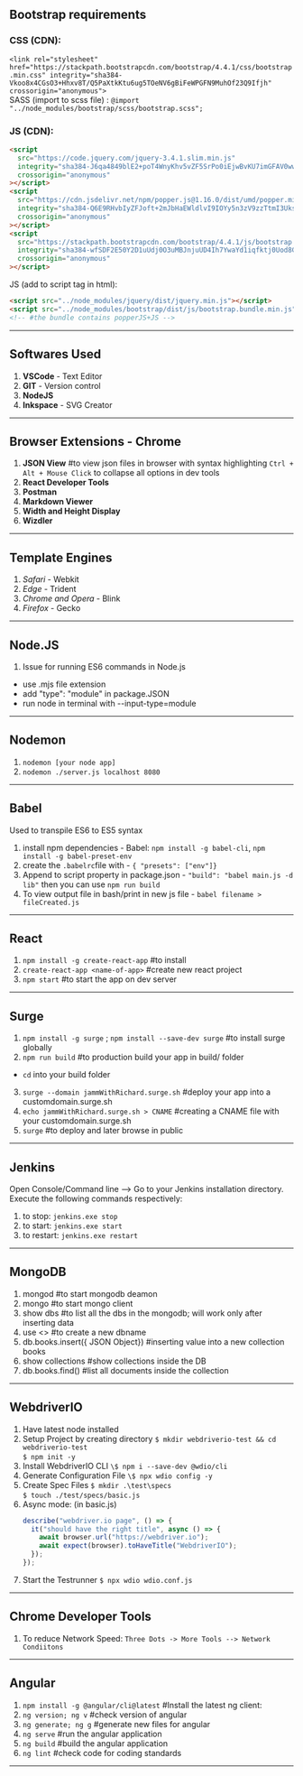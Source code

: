 ## Bootstrap requirements

### CSS (CDN):

`<link rel="stylesheet" href="https://stackpath.bootstrapcdn.com/bootstrap/4.4.1/css/bootstrap.min.css" integrity="sha384-Vkoo8x4CGsO3+Hhxv8T/Q5PaXtkKtu6ug5TOeNV6gBiFeWPGFN9MuhOf23Q9Ifjh" crossorigin="anonymous">`  
SASS (import to scss file) : `@import "../node_modules/bootstrap/scss/bootstrap.scss";`

### JS (CDN):

```html
<script
  src="https://code.jquery.com/jquery-3.4.1.slim.min.js"
  integrity="sha384-J6qa4849blE2+poT4WnyKhv5vZF5SrPo0iEjwBvKU7imGFAV0wwj1yYfoRSJoZ+n"
  crossorigin="anonymous"
></script>
<script
  src="https://cdn.jsdelivr.net/npm/popper.js@1.16.0/dist/umd/popper.min.js"
  integrity="sha384-Q6E9RHvbIyZFJoft+2mJbHaEWldlvI9IOYy5n3zV9zzTtmI3UksdQRVvoxMfooAo"
  crossorigin="anonymous"
></script>
<script
  src="https://stackpath.bootstrapcdn.com/bootstrap/4.4.1/js/bootstrap.min.js"
  integrity="sha384-wfSDF2E50Y2D1uUdj0O3uMBJnjuUD4Ih7YwaYd1iqfktj0Uod8GCExl3Og8ifwB6"
  crossorigin="anonymous"
></script>
```

JS (add to script tag in html):

```html
<script src="../node_modules/jquery/dist/jquery.min.js"></script>
<script src="../node_modules/bootstrap/dist/js/bootstrap.bundle.min.js"></script>
<!-- #the bundle contains popperJS+JS -->
```

---

## Softwares Used

1. **VSCode** - Text Editor
2. **GIT** - Version control
3. **NodeJS**
4. **Inkspace** - SVG Creator

---

## Browser Extensions - Chrome

1. **JSON View** #to view json files in browser with syntax highlighting
   `Ctrl + Alt + Mouse Click` to collapse all options in dev tools
2. **React Developer Tools**
3. **Postman**
4. **Markdown Viewer**
5. **Width and Height Display**
6. **Wizdler**

---

## Template Engines

1. _Safari_ - Webkit
2. _Edge_ - Trident
3. _Chrome and Opera_ - Blink
4. _Firefox_ - Gecko

---

## Node.JS

1. Issue for running ES6 commands in Node.js

- use .mjs file extension
- add "type": "module" in package.JSON
- run node in terminal with --input-type=module

---

## Nodemon

1. `nodemon [your node app]`
2. `nodemon ./server.js localhost 8080`

---

## Babel

Used to transpile ES6 to ES5 syntax

1. install npm dependencies - Babel: `npm install -g babel-cli`, `npm install -g babel-preset-env`
2. create the `.babelrc`file with - `{ "presets": ["env"]}`
3. Append to script property in package.json - `"build": "babel main.js -d lib"`
   then you can use `npm run build`
4. To view output file in bash/print in new js file - `babel filename > fileCreated.js`

---

## React

1. `npm install -g create-react-app` #to install
2. `create-react-app <name-of-app>` #create new react project
3. `npm start` #to start the app on dev server

---

## Surge

1. `npm install -g surge` ; `npm install --save-dev surge` #to install surge globally
2. `npm run build` #to production build your app in build/ folder

- `cd` into your build folder

3. `surge --domain jammWithRichard.surge.sh` #deploy your app into a customdomain.surge.sh
4. `echo jammWithRichard.surge.sh > CNAME` #creating a CNAME file with your customdomain.surge.sh
5. `surge` #to deploy and later browse in public

---

## Jenkins

Open Console/Command line --> Go to your Jenkins installation directory. Execute the following commands respectively:

1. to stop: `jenkins.exe stop`
2. to start: `jenkins.exe start`
3. to restart: `jenkins.exe restart`

---

## MongoDB

1. mongod #to start mongodb deamon
2. mongo #to start mongo client
3. show dbs #to list all the dbs in the mongodb; will work only after inserting data
4. use <<dbname>> #to create a new dbname
5. db.books.insert({ JSON Object}) #inserting value into a new collection books
6. show collections #show collections inside the DB
7. db.books.find() #list all documents inside the collection

---

## WebdriverIO

1. Have latest node installed
2. Setup Project by creating directory
   `$ mkdir webdriverio-test && cd webdriverio-test`  
   `$ npm init -y`
3. Install WebdriverIO CLI
   `\$ npm i --save-dev @wdio/cli`
4. Generate Configuration File
   `\$ npx wdio config -y`
5. Create Spec Files
   `$ mkdir .\test\specs`  
   `$ touch ./test/specs/basic.js`
6. Async mode: (in basic.js)
   ```javascript
   describe("webdriver.io page", () => {
     it("should have the right title", async () => {
       await browser.url("https://webdriver.io");
       await expect(browser).toHaveTitle("WebdriverIO");
     });
   });
   ```
7. Start the Testrunner
   `$ npx wdio wdio.conf.js`

---

## Chrome Developer Tools

1. To reduce Network Speed:
   `Three Dots -> More Tools --> Network Condiitons`

---


## Angular

1. `npm install -g @angular/cli@latest` #Install the latest ng client:
2. `ng version; ng v` #check version of angular
3. `ng generate; ng g` #generate new files for angular
4. `ng serve` #run the angular application
5. `ng build` #build the angular application
6. `ng lint` #check code for coding standards

---





